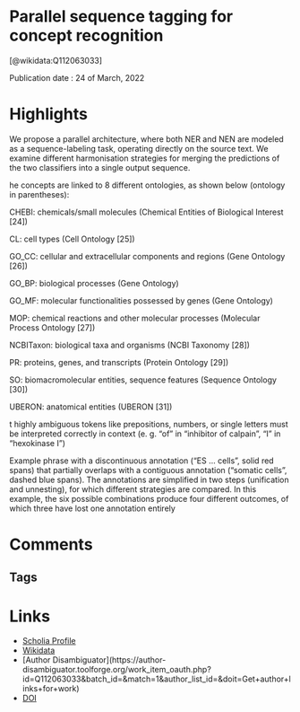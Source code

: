 
Parallel sequence tagging for concept recognition
=================================================
  
  [@wikidata:Q112063033]  
  
Publication date : 24 of March, 2022  

# Highlights

 We propose a parallel architecture, where both NER and NEN are modeled as a sequence-labeling task, operating directly on the source text. We examine different harmonisation strategies for merging the predictions of the two classifiers into a single output sequence.

 he concepts are linked to 8 different ontologies, as shown below (ontology in parentheses):

CHEBI: chemicals/small molecules (Chemical Entities of Biological Interest [24])

CL: cell types (Cell Ontology [25])

GO_CC: cellular and extracellular components and regions (Gene Ontology [26])

GO_BP: biological processes (Gene Ontology)

GO_MF: molecular functionalities possessed by genes (Gene Ontology)

MOP: chemical reactions and other molecular processes (Molecular Process Ontology [27])

NCBITaxon: biological taxa and organisms (NCBI Taxonomy [28])

PR: proteins, genes, and transcripts (Protein Ontology [29])

SO: biomacromolecular entities, sequence features (Sequence Ontology [30])

UBERON: anatomical entities (UBERON [31])


t highly ambiguous tokens like prepositions, numbers, or single letters must be interpreted correctly in context (e. g. “of” in “inhibitor of calpain”, “I” in “hexokinase I”)

Example phrase with a discontinuous annotation (“ES ... cells”, solid red spans) that partially overlaps with a contiguous annotation (“somatic cells”, dashed blue spans). The annotations are simplified in two steps (unification and unnesting), for which different strategies are compared. In this example, the six possible combinations produce four different outcomes, of which three have lost one annotation entirely

<!-- Super good example on the challenge of text mining cells
- 3.13.1. Text-mining for cell types
 -->
# Comments

## Tags

# Links
  
 * [Scholia Profile](https://scholia.toolforge.org/work/Q112063033)  
 * [Wikidata](https://www.wikidata.org/wiki/Q112063033)  
 * [Author Disambiguator](https://author-
disambiguator.toolforge.org/work_item_oauth.php?id=Q112063033&batch_id=&match=1&author_list_id=&doit=Get+author+links+for+work)  
 * [DOI](https://doi.org/10.1186/S12859-021-04511-Y)  
